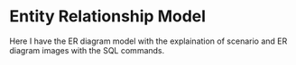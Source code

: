 # Entity Relationship Model
Here I have the ER diagram model with the explaination of scenario and ER diagram images with the SQL commands.
